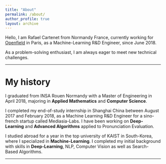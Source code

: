 ```yaml
---
title: "About"
permalink: /about/
author_profile: true
layout: archive
---
```


Hello, I am Rafael Cartenet from Normandy France, currently working for [Openfield](http://openfieldlive.com/?lang=en) in Paris, as a Machine-Learning R&D Engineer, since June 2018.

As a problem-solving enthusiast, I am always eager to meet new technical challenges. 

---

# My history

I graduated from INSA Rouen Normandy with a Master of Engineering in April 2018, majoring in **Applied Mathematics** and **Computer Science**.

I completed my end-of-study internship in Shanghai China between August 2017 and February 2018, as a Machine Learning R&D Engineer for a sino-french startup called Mediasia-Labs. I have been working on **Deep-Learning** and **Advanced Algorithms** applied to Pronunciation Evaluation.

I studied abroad for a year in the top university of KAIST in South-Korea, where I specialized in **Machine-Learning**. I completed my initial background with skills in **Deep-Learning**, NLP, Computer Vision as well as Search-Based Algorithms.

---
